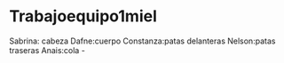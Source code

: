# Trabajoequipo1miel
Sabrina: cabeza
Dafne:cuerpo
Constanza:patas delanteras
Nelson:patas traseras
Anais:cola - 
